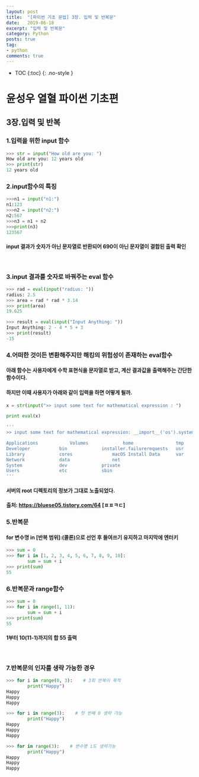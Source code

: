 ```yaml
---
layout: post
title:  "[파이썬 기초 문법] 3장. 입력 및 반복문"
date:   2019-06-18
excerpt: "입력 및 반복문"
category: Python
posts: true
tag:
- python
comments: true
---
```


* TOC
{:toc}
{: .no-style }

# 윤성우 열혈 파이썬 기초편
## 3장.입력 및 반복
### 1.입력을 위한 input 함수
~~~ python
>>> str = input("How old are you: ")
How old are you: 12 years old
>>> print(str)
12 years old
~~~


### 2.input함수의 특징
~~~ python
>>>n1 = input("n1:")
n1:123
>>>n2 = input("n2:")
n2:567
>>>n3 = n1 + n2
>>>print(n3)
123567
~~~
####  input 결과가 숫자가 아닌 문자열로 반환되어 690이 아닌 문자열이 결합된 출력 확인
<br>

### 3.input 결과를 숫자로 바꿔주는 eval 함수
~~~ python
>>> rad = eval(input("radius: "))
radius: 2.5
>>> area = rad * rad * 3.14
>>> print(area)
19.625
~~~

~~~ python
>>> result = eval(input("Input Anything: "))
Input Anything: 2 - 4 * 5 + 3
>>> print(result)
-15
~~~


### 4.어떠한 것이든 변환해주지만 해킹의 위험성이 존재하는 eval함수
#### 아래 함수는 사용자에게 수학 표현식을 문자열로 받고, 계산 결과값을 출력해주는 간단한 함수이다.
#### 하지만 이때 사용자가 아래와 같이 입력을 하면 어떻게 될까.
~~~ python
x = str(input(">> input some text for mathematical expression : ")

print eval(x)

'''
>> input some text for mathematical expression: __import__('os').system('ls /')

Applications			Volumes				home				tmp
Developer			bin				installer.failurerequests	usr
Library				cores				macOS Install Data		var
Network				data				net
System				dev				private
Users				etc				sbin
'''
~~~

####  서버의 root 디렉토리의 정보가 그대로 노출되었다.
####  출처: https://bluese05.tistory.com/64 [ㅍㅍㅋㄷ]


### 5.반복문
#### for 변수명 in [반복 범위]:(콜론)으로 선언 후 들여쓰기 유지하고 마지막에 엔터키
~~~ python
>>> sum = 0
>>> for i in [1, 2, 3, 4, 5, 6, 7, 8, 9, 10]:
        sum = sum + i
>>> print(sum)
55
~~~


### 6.반복문과 range함수
~~~ python
>>> sum = 0
>>> for i in range(1, 11):
        sum = sum + i
>>> print(sum)
55
~~~
####  1부터 10(11-1)까지의 합 55 출력
<br>

###  7.반복문의 인자를 생략 가능한 경우

~~~ python
>>> for i in range(0, 3):    # 3회 반복이 목적
        print("Happy")
Happy
Happy
Happy
~~~

~~~ python
>>> for i in range(3):    # 첫 번째 0 생략 가능
        print("Happy")
Happy
Happy
Happy
~~~  

~~~ python
>>> for in range(3):    # 변수명 i도 생략가능
        print("Happy")
Happy
Happy
Happy
~~~
